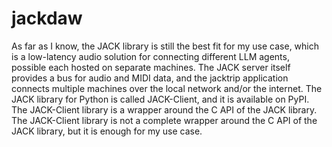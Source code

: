 # jackdaw
As far as I know, the JACK library is still the best fit for my use case, which 
is a low-latency audio solution for connecting different LLM agents, possible 
each hosted on separate machines. The JACK server itself provides a bus for 
audio and MIDI data, and the jacktrip application connects multiple machines 
over the local network and/or the internet. The JACK library for Python is 
called JACK-Client, and it is available on PyPI. The JACK-Client library is a 
wrapper around the C API of the JACK library. The JACK-Client library is not a 
complete wrapper around the C API of the JACK library, but it is enough for my 
use case.
